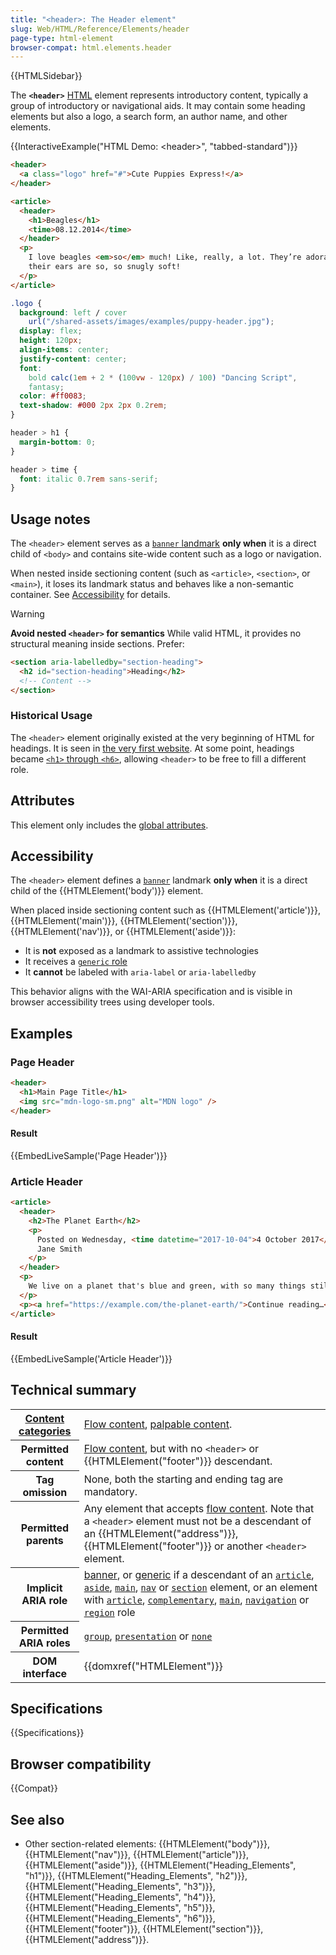 ```yaml
---
title: "<header>: The Header element"
slug: Web/HTML/Reference/Elements/header
page-type: html-element
browser-compat: html.elements.header
---
```


{{HTMLSidebar}}

The **`<header>`** [HTML](/en-US/docs/Web/HTML) element represents introductory content, typically a group of introductory or navigational aids. It may contain some heading elements but also a logo, a search form, an author name, and other elements.

{{InteractiveExample("HTML Demo: &lt;header&gt;", "tabbed-standard")}}

```html interactive-example
<header>
  <a class="logo" href="#">Cute Puppies Express!</a>
</header>

<article>
  <header>
    <h1>Beagles</h1>
    <time>08.12.2014</time>
  </header>
  <p>
    I love beagles <em>so</em> much! Like, really, a lot. They’re adorable and
    their ears are so, so snugly soft!
  </p>
</article>
```

```css interactive-example
.logo {
  background: left / cover
    url("/shared-assets/images/examples/puppy-header.jpg");
  display: flex;
  height: 120px;
  align-items: center;
  justify-content: center;
  font:
    bold calc(1em + 2 * (100vw - 120px) / 100) "Dancing Script",
    fantasy;
  color: #ff0083;
  text-shadow: #000 2px 2px 0.2rem;
}

header > h1 {
  margin-bottom: 0;
}

header > time {
  font: italic 0.7rem sans-serif;
}
```

## Usage notes

The `<header>` element serves as a [`banner` landmark](/en-US/docs/Web/Accessibility/ARIA/Reference/Roles/banner_role) **only when** it is a direct child of `<body>` and contains site-wide content such as a logo or navigation.

When nested inside sectioning content (such as `<article>`, `<section>`, or `<main>`), it loses its landmark status and behaves like a non-semantic container. See [Accessibility](#accessibility) for details.

> [!WARNING]
> **Avoid nested `<header>` for semantics**
> While valid HTML, it provides no structural meaning inside sections. Prefer:

```html
<section aria-labelledby="section-heading">
  <h2 id="section-heading">Heading</h2>
  <!-- Content -->
</section>
```

### Historical Usage

The `<header>` element originally existed at the very beginning of HTML for headings. It is seen in [the very first website](https://info.cern.ch/). At some point, headings became [`<h1>` through `<h6>`](/en-US/docs/Web/HTML/Reference/Elements/Heading_Elements), allowing `<header>` to be free to fill a different role.

## Attributes

This element only includes the [global attributes](/en-US/docs/Web/HTML/Reference/Global_attributes).

## Accessibility

The `<header>` element defines a [`banner`](/en-US/docs/Web/Accessibility/ARIA/Reference/Roles/banner_role) landmark **only when** it is a direct child of the {{HTMLElement('body')}} element.

When placed inside sectioning content such as {{HTMLElement('article')}}, {{HTMLElement('main')}}, {{HTMLElement('section')}}, {{HTMLElement('nav')}}, or {{HTMLElement('aside')}}:

- It is **not** exposed as a landmark to assistive technologies
- It receives a [`generic` role](/en-US/docs/Web/Accessibility/ARIA/Reference/Roles/generic_role)
- It **cannot** be labeled with `aria-label` or `aria-labelledby`

This behavior aligns with the WAI-ARIA specification and is visible in browser accessibility trees using developer tools.

## Examples

### Page Header

```html
<header>
  <h1>Main Page Title</h1>
  <img src="mdn-logo-sm.png" alt="MDN logo" />
</header>
```

#### Result

{{EmbedLiveSample('Page Header')}}

### Article Header

```html
<article>
  <header>
    <h2>The Planet Earth</h2>
    <p>
      Posted on Wednesday, <time datetime="2017-10-04">4 October 2017</time> by
      Jane Smith
    </p>
  </header>
  <p>
    We live on a planet that's blue and green, with so many things still unseen.
  </p>
  <p><a href="https://example.com/the-planet-earth/">Continue reading…</a></p>
</article>
```

#### Result

{{EmbedLiveSample('Article Header')}}

## Technical summary

<table class="properties">
  <tbody>
    <tr>
      <th scope="row">
        <a href="/en-US/docs/Web/HTML/Guides/Content_categories"
          >Content categories</a
        >
      </th>
      <td>
        <a href="/en-US/docs/Web/HTML/Guides/Content_categories#flow_content"
          >Flow content</a
        >,
        <a href="/en-US/docs/Web/HTML/Guides/Content_categories#palpable_content"
          >palpable content</a
        >.
      </td>
    </tr>
    <tr>
      <th scope="row">Permitted content</th>
      <td>
        <a href="/en-US/docs/Web/HTML/Guides/Content_categories#flow_content"
          >Flow content</a
        >, but with no <code>&#x3C;header></code> or
        {{HTMLElement("footer")}} descendant.
      </td>
    </tr>
    <tr>
      <th scope="row">Tag omission</th>
      <td>None, both the starting and ending tag are mandatory.</td>
    </tr>
    <tr>
      <th scope="row">Permitted parents</th>
      <td>
        Any element that accepts
        <a href="/en-US/docs/Web/HTML/Guides/Content_categories#flow_content"
          >flow content</a
        >. Note that a <code>&#x3C;header></code> element must not be a
        descendant of an {{HTMLElement("address")}},
        {{HTMLElement("footer")}} or another
        <code>&lt;header&gt;</code> element.
      </td>
    </tr>
    <tr>
      <th scope="row">Implicit ARIA role</th>
      <td>
        <a href="/en-US/docs/Web/Accessibility/ARIA/Reference/Roles/banner_role">banner</a
        >, or
        <a href="/en-US/docs/Web/Accessibility/ARIA/Reference/Roles/generic_role"
          >generic</a
        >
        if a descendant of an
        <code><a href="/en-US/docs/Web/HTML/Reference/Elements/article">article</a></code
        >, <code><a href="/en-US/docs/Web/HTML/Reference/Elements/aside">aside</a></code
        >, <code><a href="/en-US/docs/Web/HTML/Reference/Elements/main">main</a></code
        >, <code><a href="/en-US/docs/Web/HTML/Reference/Elements/nav">nav</a></code> or
        <code><a href="/en-US/docs/Web/HTML/Reference/Elements/section">section</a></code>
        element, or an element with
        <code
          ><a href="/en-US/docs/Web/Accessibility/ARIA/Reference/Roles/article_role"
            >article</a
          ></code
        >,
        <code
          ><a href="/en-US/docs/Web/Accessibility/ARIA/Reference/Roles/complementary_role"
            >complementary</a
          ></code
        >,
        <code
          ><a href="/en-US/docs/Web/Accessibility/ARIA/Reference/Roles/main_role"
            >main</a
          ></code
        >,
        <code
          ><a href="/en-US/docs/Web/Accessibility/ARIA/Reference/Roles/navigation_role"
            >navigation</a
          ></code
        >
        or
        <code
          ><a href="/en-US/docs/Web/Accessibility/ARIA/Reference/Roles/region_role"
            >region</a
          ></code
        > role
      </td>
    </tr>
    <tr>
      <th scope="row">Permitted ARIA roles</th>
      <td>
        <a href="/en-US/docs/Web/Accessibility/ARIA/Reference/Roles/group_role"><code>group</code></a>, <a href="/en-US/docs/Web/Accessibility/ARIA/Reference/Roles/presentation_role"><code>presentation</code></a> or
        <a href="/en-US/docs/Web/Accessibility/ARIA/Reference/Roles/none_role"><code>none</code></a>
      </td>
    </tr>
    <tr>
      <th scope="row">DOM interface</th>
      <td>{{domxref("HTMLElement")}}</td>
    </tr>
  </tbody>
</table>

## Specifications

{{Specifications}}

## Browser compatibility

{{Compat}}

## See also

- Other section-related elements: {{HTMLElement("body")}}, {{HTMLElement("nav")}}, {{HTMLElement("article")}}, {{HTMLElement("aside")}}, {{HTMLElement("Heading_Elements", "h1")}}, {{HTMLElement("Heading_Elements", "h2")}}, {{HTMLElement("Heading_Elements", "h3")}}, {{HTMLElement("Heading_Elements", "h4")}}, {{HTMLElement("Heading_Elements", "h5")}}, {{HTMLElement("Heading_Elements", "h6")}}, {{HTMLElement("footer")}}, {{HTMLElement("section")}}, {{HTMLElement("address")}}.
